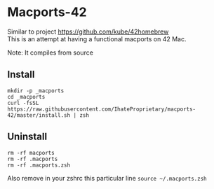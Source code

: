 # Macports-42

Similar to project https://github.com/kube/42homebrew \
This is an attempt at having a functional macports on 42 Mac.

Note: It compiles from source

## Install

```
mkdir -p _macports
cd _macports
curl -fsSL https://raw.githubusercontent.com/IhateProprietary/macports-42/master/install.sh | zsh
````

## Uninstall

```
rm -rf macports
rm -rf .macports
rm -rf .macports.zsh
```
Also remove in your zshrc this particular line `source ~/.macports.zsh`
